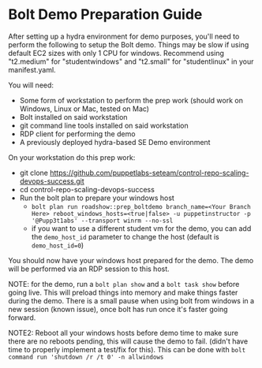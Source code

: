 # Bolt Demo Preparation Guide

After setting up a hydra environment for demo purposes, you'll need to perform the following to setup the Bolt demo.
Things may be slow if using default EC2 sizes with only 1 CPU for windows. Recommend using "t2.medium" for "studentwindows" and "t2.small" for "studentlinux" in your manifest.yaml.

You will need:
* Some form of workstation to perform the prep work (should work on Windows, Linux or Mac, tested on Mac)
* Bolt installed on said workstation
* git command line tools installed on said workstation
* RDP client for performing the demo
* A previously deployed hydra-based SE Demo environment

On your workstation do this prep work:
* git clone https://github.com/puppetlabs-seteam/control-repo-scaling-devops-success.git
* cd control-repo-scaling-devops-success
* Run the bolt plan to prepare your windows host
  * `bolt plan run roadshow::prep_boltdemo branch_name=<Your Branch Here> reboot_windows_hosts=<true|false> -u puppetinstructor -p '@Pupp3t1abs' --transport winrm --no-ssl`
  * if you want to use a different student vm for the demo, you can add the `demo_host_id` parameter to change the host (default is `demo_host_id=0`)

You should now have your windows host prepared for the demo. The demo will be performed via an RDP session to this host.

NOTE: for the demo, run a `bolt plan show` and a `bolt task show` before going live. This will preload things into memory and make things faster during the demo. 
There is a small pause when using bolt from windows in a new session (known issue), once bolt has run once it's faster going forward.

NOTE2: Reboot all your windows hosts before demo time to make sure there are no reboots pending, this will cause the demo to fail. (didn't have time to properly implement a test/fix for this). This can be done with `bolt command run 'shutdown /r /t 0' -n allwindows`
